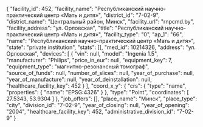 {
    "facility_id": 452,
    "facility_name": "Республиканский научно-практический центр «Мать и дитя»",
    "district_id": "7-02-9",
    "district_name": "Центральный район, Минск",
    "facility_url": "rnpcmd.by",
    "facility_address": "ул. Орловская",
    "title": "Республиканский научно-практический центр «Мать и дитя»",
    "facility_type": "0",
    "ap_1": "66",
    "name": "Республиканский научно-практический центр «Мать и дитя»",
    "state": "private institution",
    "stats": [],
    "med_id": 10214326,
    "address": "ул. Орловская",
    "devices": [
        {
            "vin": null,
            "model": "Ingenia 1.5",
            "manufacturer": "Philips",
            "price_in_eur": null,
            "equipment_key": 7,
            "equipment_type": "магнитно-резонансный томограф",
            "source_of_funds": null,
            "number_of_slices": null,
            "year_of_purchase": null,
            "year_of_manufacture": null,
            "year_of_deinstallation": null,
            "healthcare_facility_key": 452
        }
    ],
    "coord_x_y": {
        "crs": {
            "type": "name",
            "properties": {
                "name": "EPSG:4326"
            }
        },
        "type": "Point",
        "coordinates": [
            27.5343,
            53.9304
        ]
    },
    "job_offers": [],
    "place_name": "Минск",
    "place_type": "city",
    "division_id": "7-02-9",
    "year_of_closing": null,
    "year_of_opening": "2004",
    "healthcare_facility_key": 452,
    "administrative_division_id": "7-02-9"
}